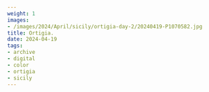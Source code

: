 ```yaml
---
weight: 1
images:
- /images/2024/April/sicily/ortigia-day-2/20240419-P1070582.jpg
title: Ortigia.
date: 2024-04-19
tags:
- archive
- digital
- color
- ortigia
- sicily
---
```


